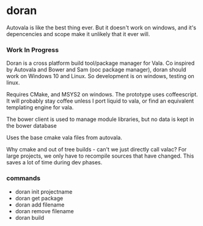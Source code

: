 # doran

Autovala is like the best thing ever. But it doesn't work on windows, and it's depencencies and scope make it unlikely that it ever will.

### Work In Progress

Doran is a cross platform build tool/package manager for Vala. Co inspired by Autovala and Bower and Sam (ooc package manager), doran should work on Windows 10 and Linux. So development is on windows, testing on linux.

Requires CMake, and MSYS2 on windows. 
The prototype uses coffeescript. It will probably stay coffee unless I port liquid to vala, or find an equivalent templating engine for vala.

The bower client is used to manage module libraries, but no data is kept in the bower database

Uses the base cmake vala files from autovala.

Why cmake and out of tree builds - can't we just directly call valac? For large projects, we only have to recompile sources that have changed. This saves a lot of time during dev phases.

### commands
 * doran init projectname
 * doran get package
 * doran add filename
 * doran remove filename
 * doran build

